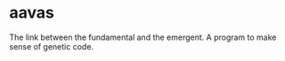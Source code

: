 # aavas
The link between the fundamental and the emergent. A program to make sense of genetic code.
